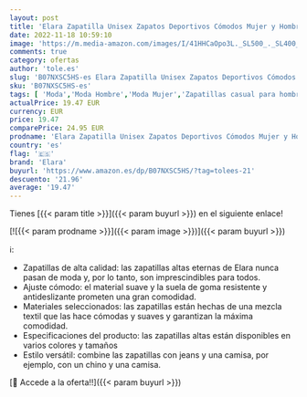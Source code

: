```yaml
---
layout: post
title: 'Elara Zapatilla Unisex Zapatos Deportivos Cómodos Mujer y Hombre Textil High Top Negro Black-37'
date: 2022-11-18 10:59:10
image: 'https://m.media-amazon.com/images/I/41HHCaOpo3L._SL500_._SL400_.jpg'
comments: true
category: ofertas
author: 'tole.es'
slug: 'B07NXSC5HS-es Elara Zapatilla Unisex Zapatos Deportivos Cómodos Mujer y...'
sku: 'B07NXSC5HS-es'
tags: [ 'Moda','Moda Hombre','Moda Mujer','Zapatillas casual para hombre','Zapatillas casual para mujer','Zapatillas y calzado deportivo para hombre','Zapatillas y calzado deportivo para mujer','Zapatos para hombre','Zapatos para mujer','elara','zapatilla','zapatos','🇪🇸', ]
actualPrice: 19.47 EUR
currency: EUR
price: 19.47
comparePrice: 24.95 EUR
prodname: 'Elara Zapatilla Unisex Zapatos Deportivos Cómodos Mujer y Hombre Textil High Top Negro Black-37'
country: 'es'
flag: '🇪🇸'
brand: 'Elara'
buyurl: 'https://www.amazon.es/dp/B07NXSC5HS/?tag=tolees-21'
descuento: '21.96'
average: '19.47'
---
```


Tienes [{{< param title >}}]({{< param buyurl >}}) en el siguiente enlace!

[![{{< param prodname >}}]({{< param image >}})]({{< param buyurl >}})

ℹ️:

- Zapatillas de alta calidad: las zapatillas altas eternas de Elara nunca pasan de moda y, por lo tanto, son imprescindibles para todos.
- Ajuste cómodo: el material suave y la suela de goma resistente y antideslizante prometen una gran comodidad.
- Materiales seleccionados: las zapatillas están hechas de una mezcla textil que las hace cómodas y suaves y garantizan la máxima comodidad.
- Especificaciones del producto: las zapatillas altas están disponibles en varios colores y tamaños
- Estilo versátil: combine las zapatillas con jeans y una camisa, por ejemplo, con un chino y una camisa.

[🛒 Accede a la oferta!!]({{< param buyurl >}})
